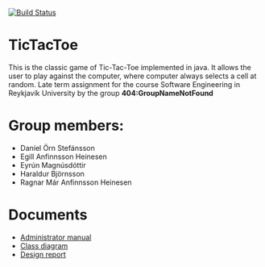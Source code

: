 [![Build Status](https://travis-ci.org/GNNF/TicTacToe.png)](https://travis-ci.org/GNNF/TicTacToe)
# TicTacToe
This is the classic game of Tic-Tac-Toe implemented in java. It allows the user to play against the computer, where computer always selects a cell at random.
Late term assignment for the course Software Engineering in Reykjavík University by the group **404:GroupNameNotFound**

# Group members:
* Daníel Örn Stefánsson
* Egill Anfinnsson Heinesen
* Eyrún Magnúsdóttir
* Haraldur Björnsson
* Ragnar Már Anfinnsson Heinesen

# Documents
* [Administrator manual](doc/AdminManual.md)
* [Class diagram](doc/ticTacToe_classDiagram.png)
* [Design report](doc/DesignReport.md)
